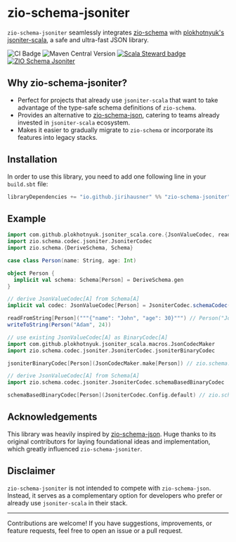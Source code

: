 # zio-schema-jsoniter

`zio-schema-jsoniter` seamlessly integrates [zio-schema](https://github.com/zio/zio-schema) with [plokhotnyuk's jsoniter-scala](https://github.com/plokhotnyuk/jsoniter-scala), a safe and ultra-fast JSON library.

![CI Badge](https://github.com/jirihausner/zio-schema-jsoniter/actions/workflows/ci.yml/badge.svg?branch=main) ![Maven Central Version](https://img.shields.io/maven-central/v/io.github.jirihausner/zio-schema-jsoniter_2.13) [![Scala Steward badge](https://img.shields.io/badge/Scala_Steward-helping-blue.svg?style=flat&logo=data:image/png;base64,iVBORw0KGgoAAAANSUhEUgAAAA4AAAAQCAMAAAARSr4IAAAAVFBMVEUAAACHjojlOy5NWlrKzcYRKjGFjIbp293YycuLa3pYY2LSqql4f3pCUFTgSjNodYRmcXUsPD/NTTbjRS+2jomhgnzNc223cGvZS0HaSD0XLjbaSjElhIr+AAAAAXRSTlMAQObYZgAAAHlJREFUCNdNyosOwyAIhWHAQS1Vt7a77/3fcxxdmv0xwmckutAR1nkm4ggbyEcg/wWmlGLDAA3oL50xi6fk5ffZ3E2E3QfZDCcCN2YtbEWZt+Drc6u6rlqv7Uk0LdKqqr5rk2UCRXOk0vmQKGfc94nOJyQjouF9H/wCc9gECEYfONoAAAAASUVORK5CYII=)](https://github.com/scala-steward-org/scala-steward) [![ZIO Schema Jsoniter](https://img.shields.io/github/stars/jirihausner/zio-schema-jsoniter?style=social)](https://github.com/jirihausner/zio-schema-jsoniter)

## Why zio-schema-jsoniter?

- Perfect for projects that already use `jsoniter-scala` that want to take advantage of the type-safe schema definitions of `zio-schema`.
- Provides an alternative to [zio-schema-json](https://github.com/zio/zio-schema/tree/main/zio-schema-json), catering to teams already invested in `jsoniter-scala` ecosystem.
- Makes it easier to gradually migrate to `zio-schema` or incorporate its features into legacy stacks.

## Installation

In order to use this library, you need to add one following line in your `build.sbt` file:

```scala
libraryDependencies += "io.github.jirihausner" %% "zio-schema-jsoniter" % "0.1.0"
```

## Example

```scala
import com.github.plokhotnyuk.jsoniter_scala.core.{JsonValueCodec, readFromString, writeToString}
import zio.schema.codec.jsoniter.JsoniterCodec
import zio.schema.{DeriveSchema, Schema}

case class Person(name: String, age: Int)

object Person {
  implicit val schema: Schema[Person] = DeriveSchema.gen
}

// derive JsonValueCodec[A] from Schema[A]
implicit val codec: JsonValueCodec[Person] = JsoniterCodec.schemaCodec(Person.schema)

readFromString[Person]("""{"name": "John", "age": 30}""") // Person("John", 30)
writeToString(Person("Adam", 24))

// use existing JsonValueCodec[A] as BinaryCodec[A]
import com.github.plokhotnyuk.jsoniter_scala.macros.JsonCodecMaker
import zio.schema.codec.jsoniter.JsoniterCodec.jsoniterBinaryCodec

jsoniterBinaryCodec[Person](JsonCodecMaker.make[Person]) // zio.schema.codec.BinaryCodec[Person]

// derive JsonValueCodec[A] from Schema[A]
import zio.schema.codec.jsoniter.JsoniterCodec.schemaBasedBinaryCodec

schemaBasedBinaryCodec[Person](JsoniterCodec.Config.default) // zio.schema.codec.BinaryCodec[Person]
```

## Acknowledgements

This library was heavily inspired by [zio-schema-json](https://github.com/zio/zio-schema/tree/main/zio-schema-json). Huge thanks to its original contributors for laying foundational ideas and implementation, which greatly influenced `zio-schema-jsoniter`.

## Disclaimer

`zio-schema-jsoniter` is not intended to compete with `zio-schema-json`. Instead, it serves as a complementary option for developers who prefer or already use `jsoniter-scala` in their stack.

---

Contributions are welcome! If you have suggestions, improvements, or feature requests, feel free to open an issue or a pull request.

